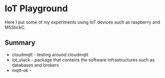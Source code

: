 # IoT Playground

Here I put some of my experiments using IoT devices such as raspberry and M5StickC.

## Summary

* cloudmqtt - testing around cloudmqtt
* iot_stack - package that contains the software infrastructures such as databases and brokers
* mqtt-ok - 